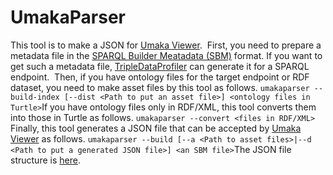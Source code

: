 # UmakaParser

This tool is to make a JSON for [Umaka Viewer](https://umaka-viewer.dbcls.jp/).
​
First, you need to prepare a metadata file in the [SPARQL Builder Meatadata (SBM)](http://www.sparqlbuilder.org/doc/sbm_2015sep/) format.
If you want to get such a metadata file, [TripleDataProfiler](https://bitbucket.org/yayamamo/tripledataprofiler/src/master/) can generate it for a SPARQL endpoint.
​
Then, if you have ontology files for the target endpoint or RDF dataset, you need to make asset files by this tool as follows.
​
`umakaparser --build-index [--dist <Path to put an asset file>] <ontology files in Turtle>`
​
If you have ontology files only in RDF/XML, this tool converts them into those in Turtle as follows.
​
`umakaparser --convert <files in RDF/XML>`
​
Finally, this tool generates a JSON file that can be accepted by [Umaka Viewer](https://umaka-viewer.dbcls.jp/) as follows.
​
`umakaparser --build [--a <Path to asset files>|--d <Path to put a generated JSON file>] <an SBM file>`
​
The JSON file structure is [here](https://github.com/dbcls/umakaparser/wiki/Data-specification).
